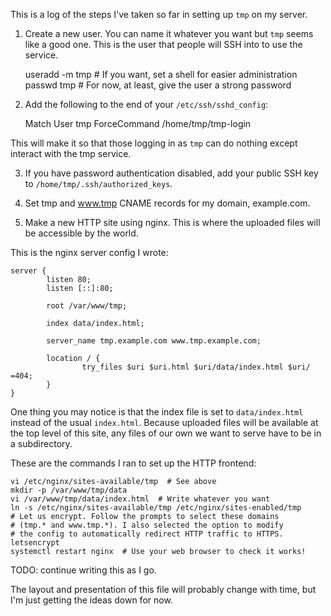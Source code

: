 This is a log of the steps I've taken so far in setting up ```tmp``` on
my server.

1. Create a new user. You can name it whatever you want but ```tmp```
seems like a good one. This is the user that people will SSH into to use
the service.

	useradd -m tmp  # If you want, set a shell for easier administration
	passwd tmp  # For now, at least, give the user a strong password

2. Add the following to the end of your ```/etc/ssh/sshd_config```:

	Match User tmp
		ForceCommand /home/tmp/tmp-login

This will make it so that those logging in as ```tmp``` can do nothing
except interact with the tmp service.

3. If you have password authentication disabled, add your public SSH key
to ```/home/tmp/.ssh/authorized_keys```.

4. Set tmp and www.tmp CNAME records for my domain, example.com.

5. Make a new HTTP site using nginx. This is where the uploaded files
will be accessible by the world.

This is the nginx server config I wrote:

	server {
	        listen 80;
	        listen [::]:80;
	
	        root /var/www/tmp;
	
	        index data/index.html;
	
	        server_name tmp.example.com www.tmp.example.com;
	
	        location / {
	                try_files $uri $uri.html $uri/data/index.html $uri/ =404;
	        }
	}

One thing you may notice is that the index file is set to
```data/index.html``` instead of the usual ```index.html```. Because
uploaded files will be available at the top level of this site, any
files of our own we want to serve have to be in a subdirectory.

These are the commands I ran to set up the HTTP frontend:

	vi /etc/nginx/sites-available/tmp  # See above
	mkdir -p /var/www/tmp/data
	vi /var/www/tmp/data/index.html  # Write whatever you want
	ln -s /etc/nginx/sites-available/tmp /etc/nginx/sites-enabled/tmp
	# Let us encrypt. Follow the prompts to select these domains
	# (tmp.* and www.tmp.*). I also selected the option to modify
	# the config to automatically redirect HTTP traffic to HTTPS.
	letsencrypt
	systemctl restart nginx  # Use your web browser to check it works!

TODO: continue writing this as I go.

The layout and presentation of this file will probably change with time,
but I'm just getting the ideas down for now.
